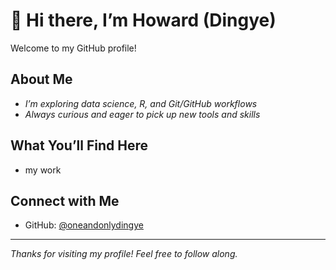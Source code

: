 # 👋 Hi there, I’m Howard (Dingye)

Welcome to my GitHub profile! 

## About Me

*  _I’m exploring data science, R, and Git/GitHub workflows_
* *Always curious and eager to pick up new tools and skills*

## What You’ll Find Here

* my work


## Connect with Me

* GitHub: [@oneandonlydingye](https://github.com/oneandonlydingye)

---

*Thanks for visiting my profile! Feel free to follow along.*

